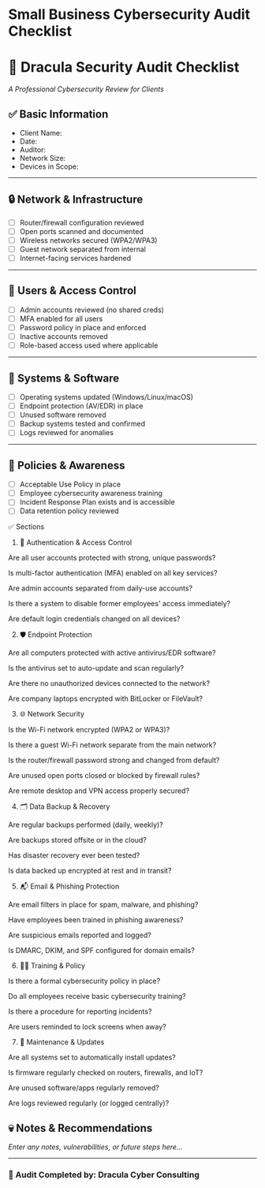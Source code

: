 # Small Business Cybersecurity Audit Checklist

# 🧛 Dracula Security Audit Checklist

_A Professional Cybersecurity Review for Clients_

## ✅ Basic Information
- Client Name:
- Date:
- Auditor:
- Network Size:
- Devices in Scope:

---

## 🔒 Network & Infrastructure

- [ ] Router/firewall configuration reviewed
- [ ] Open ports scanned and documented
- [ ] Wireless networks secured (WPA2/WPA3)
- [ ] Guest network separated from internal
- [ ] Internet-facing services hardened

---

## 🧠 Users & Access Control

- [ ] Admin accounts reviewed (no shared creds)
- [ ] MFA enabled for all users
- [ ] Password policy in place and enforced
- [ ] Inactive accounts removed
- [ ] Role-based access used where applicable

---

## 📂 Systems & Software

- [ ] Operating systems updated (Windows/Linux/macOS)
- [ ] Endpoint protection (AV/EDR) in place
- [ ] Unused software removed
- [ ] Backup systems tested and confirmed
- [ ] Logs reviewed for anomalies

---

## 🧬 Policies & Awareness

- [ ] Acceptable Use Policy in place
- [ ] Employee cybersecurity awareness training
- [ ] Incident Response Plan exists and is accessible
- [ ] Data retention policy reviewed

✅ Sections
1. 🔐 Authentication & Access Control
 
 
 Are all user accounts protected with strong, unique passwords?

 Is multi-factor authentication (MFA) enabled on all key services?

 Are admin accounts separated from daily-use accounts?

 Is there a system to disable former employees' access immediately?

 Are default login credentials changed on all devices?

2. 🛡️ Endpoint Protection

 Are all computers protected with active antivirus/EDR software?

 Is the antivirus set to auto-update and scan regularly?

 Are there no unauthorized devices connected to the network?

 Are company laptops encrypted with BitLocker or FileVault?

3. 🌐 Network Security

 
 Is the Wi-Fi network encrypted (WPA2 or WPA3)?

 Is there a guest Wi-Fi network separate from the main network?

 Is the router/firewall password strong and changed from default?

 Are unused open ports closed or blocked by firewall rules?

 Are remote desktop and VPN access properly secured?

4. 🗂️ Data Backup & Recovery

 
 Are regular backups performed (daily, weekly)?

 Are backups stored offsite or in the cloud?

 Has disaster recovery ever been tested?

 Is data backed up encrypted at rest and in transit?

5. 📬 Email & Phishing Protection

 
 Are email filters in place for spam, malware, and phishing?

 Have employees been trained in phishing awareness?

 Are suspicious emails reported and logged?

 Is DMARC, DKIM, and SPF configured for domain emails?

6. 🧑‍🏫 Training & Policy

 
 Is there a formal cybersecurity policy in place?

 Do all employees receive basic cybersecurity training?

 Is there a procedure for reporting incidents?

 Are users reminded to lock screens when away?

7. 📅 Maintenance & Updates

 
 Are all systems set to automatically install updates?

 Is firmware regularly checked on routers, firewalls, and IoT?

 Are unused software/apps regularly removed?

 Are logs reviewed regularly (or logged centrally)?




## 💀 Notes & Recommendations

_Enter any notes, vulnerabilities, or future steps here..._

---

### 🧛 Audit Completed by: Dracula Cyber Consulting

